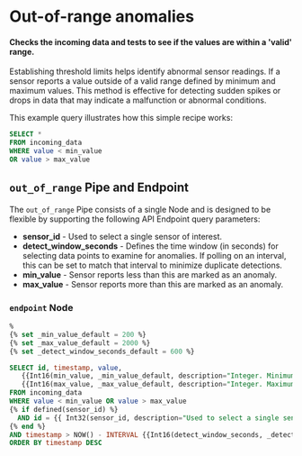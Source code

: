 # Out-of-range anomalies
#### Checks the incoming data and tests to see if the values are within a 'valid' range. 

Establishing threshold limits helps identify abnormal sensor readings. If a sensor reports a value outside of a valid range defined by minimum and maximum values. This method is effective for detecting sudden spikes or drops in data that may indicate a malfunction or abnormal conditions.

This example query illustrates how this simple recipe works: 

```sql
SELECT * 
FROM incoming_data
WHERE value < min_value 
OR value > max_value
```

## `out_of_range` Pipe and Endpoint

The `out_of_range` Pipe consists of a single Node and is designed to be flexible by supporting the following API Endpoint query parameters:
* **sensor_id** - Used to select a single sensor of interest.
* **detect_window_seconds** - Defines the time window (in seconds) for selecting data points to examine for anomalies. If polling on an interval, this can be set to match that interval to minimize duplicate detections.
* **min_value** - Sensor reports less than this are marked as an anomaly. 
* **max_value** - Sensor reports more than this are marked as an anomaly. 

### `endpoint` Node

```sql
%
{% set _min_value_default = 200 %}
{% set _max_value_default = 2000 %}
{% set _detect_window_seconds_default = 600 %}

SELECT id, timestamp, value, 
   {{Int16(min_value, _min_value_default, description="Integer. Minimum threshold, will match readings less than this number.",required=False)}} as min_value, 
   {{Int16(max_value, _max_value_default, description="Integer. Maximum threshold, will match readings greater than this number.",required=False)}} as max_value 
FROM incoming_data
WHERE value < min_value OR value > max_value
{% if defined(sensor_id) %}               
  AND id = {{ Int32(sensor_id, description="Used to select a single sensor of interest. Optional.")}}       
{% end %}    
AND timestamp > NOW() - INTERVAL {{Int16(detect_window_seconds, _detect_window_seconds_default, description="Search this many most recent minutes of the data history.")}} SECONDS
ORDER BY timestamp DESC
```
